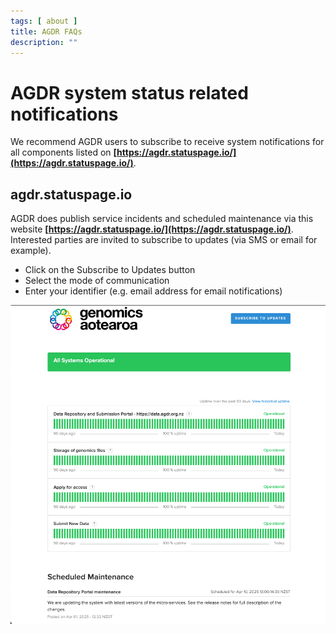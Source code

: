 ```yaml
---
tags: [ about ]
title: AGDR FAQs
description: ""
---
```


# AGDR system status related notifications
We recommend AGDR users to subscribe to receive system notifications for all components listed on **<ins>[https://agdr.statuspage.io/](https://agdr.statuspage.io/)</ins>**.  

## agdr.statuspage.io
AGDR does publish service incidents and scheduled maintenance via this website **<ins>[https://agdr.statuspage.io/](https://agdr.statuspage.io/)</ins>**. Interested parties are invited to subscribe to updates (via SMS or email for example).  

- Click on the Subscribe to Updates button
- Select the mode of communication
- Enter your identifier (e.g. email address for email notifications)

![Alt text](../assets/images/statuspage.png)
